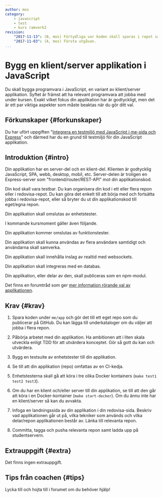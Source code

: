 ```yaml
---
author: mos
category:
    - javascript
    - test
    - kurs ramverk2
revision:
    "2017-11-13": (B, mos) Förtydliga var koden skall sparas i repot samt om docker.
    "2017-11-03": (A, mos) Första utgåvan.
...
```

Bygg en klient/server applikation i JavaScript
==================================

Du skall bygga programvara i JavaScript, en variant av klient/server applikation. Syftet är främst att ha relevant programvara att jobba med under kursen. Exakt vilket fokus din applikation har är godtyckligt, men det är ett par viktiga aspekter som måste beaktas när du gör ditt val.

<!--more-->



Förkunskaper {#forkunskaper}
-----------------------

Du har ufört uppgiften "[Integrera en testmiljö med JavaScript i me-sida och Express](uppgift/integrera-en-testmiljo-med-javascript-i-me-sida-och-express)" och därmed har du en grund till testmiljö för din JavaScript applikation.



Introduktion {#intro}
-----------------------

Din applikation har en server-del och en klient-del. Klienten är godtycklig JavaScript, SPA, webb, desktop, mobil, etc. Server-delen är troligen en Express-server som "frontend/router/REST-API" mot din applikationskod.

Din kod skall vara testbar. Du kan organisera din kod i ett eller flera repon eller i redovisa-repot. Du kan göra det enkelt till att börja med och fortsätta jobba i redovisa-repot, eller så bryter du ut din applikationskod till eget/egna repon.

Din applikation skall omslutas av enhetstester.

I kommande kursmoment gäller även följande.

Din applikation kommer omslutas av funktionstester.

Din applikation skall kunna användas av flera användare samtidigt och användarna skall samverka.

Din applikation skall innehålla inslag av realtid med websockets.

Din applikation skall integreras med en databas.

Din applikation, eller delar av den, skall publiceras som en npm-modul.

Det finns en forumtråd som ger [mer information rörande val av applikationen](t/7005).



Krav {#krav}
-----------------------

1. Spara koden under `me/app` och gör det till ett eget repo som du publicerar på GitHub. Du kan lägga till underkataloger om du väljer att jobba i flera repon.

1. Påbörja arbetet med din applikation. Ha ambitionen att i liten skala utveckla enligt TDD för att utvärdera konceptet. Gör så gott du kan och utvärdera.

1. Bygg en testsuite av enhetstester till din applikation.

1. Se till att din applikation (repo) omfattas av en CI-kedja.

1. Enhetstesterna skall gå att köra i tre olika Docker kontainers (`make test1 test2 test3`). 

1. Om du har en klient och/eller server till din applikation, se till att den går att köra i en Docker-kontainer (`make start-docker`). Om du ännu inte har en klient/server så kan du avvakta.

1. Infoga en landningssida av din applikation i din redovisa-sida. Beskriv vad applikationen går ut på, vilka tekniker som används och vilka delar/repon applikationen består av. Länka till relevanta repon.

1. Committa, tagga och pusha relevanta repon samt ladda upp på studentservern.



Extrauppgift {#extra}
-----------------------

Det finns ingen extrauppgift.



Tips från coachen {#tips}
-----------------------

Lycka till och hojta till i forumet om du behöver hjälp!
